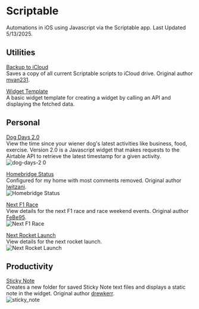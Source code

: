 # Scriptable
Automations in iOS using Javascript via the Scriptable app. Last Updated 5/13/2025.

## Utilities
[Backup to iCloud](https://github.com/calikasten/scriptable-scripts/blob/main/Backup%20to%20iCloud.js) <br>
Saves a copy of all current Scriptable scripts to iCloud drive. Original author [mvan231](https://github.com/mvan231).

[Widget Template](https://github.com/calikasten/scriptable-scripts/blob/main/Widget%20Template.js) <br>
A basic widget template for creating a widget by calling an API and displaying the fetched data.

## Personal
[Dog Days 2.0](https://github.com/calikasten/scriptable-scripts/blob/main/Dog%20Days%202.0.js) <br>
View the time since your wiener dog's latest activities like business, food, exercise. Version 2.0 is a Javascript widget that makes requests to the Airtable API to retrieve the latest timestamp for a given activity. <br>
![dog-days-2 0](https://github.com/user-attachments/assets/97bc23ab-e6ae-46d8-aefe-2ed66c0d0f78)

[Homebridge Status](https://github.com/calikasten/scriptable/blob/main/Homebridge%20Status.js) <br>
Configured for my home with most comments removed. Original author [lwitzani](https://github.com/lwitzani). <br>
![Homebridge Status](https://github.com/calikasten/scriptable/assets/91810027/f33d5b72-71e3-4fdf-9872-c41c153c3f98)

[Next F1 Race](https://github.com/calikasten/scriptable/blob/main/Next%20F1%20Race.js) <br>
View details for the next F1 race and race weekend events. Original author [FeBe95](https://gist.github.com/FeBe95). <br>
![Next F1 Race](https://github.com/calikasten/scriptable/assets/91810027/502e3cd5-3dfc-43a0-b46d-89d8112cf8e8)

[Next Rocket Launch](https://github.com/calikasten/scriptable/blob/main/Next%20Rocket%20Launch.js) <br>
View details for the next rocket launch. <br>
![Next Rocket Launch](https://github.com/user-attachments/assets/4848277f-742b-4284-bd79-a55caed050c3)

## Productivity
[Sticky Note](https://github.com/calikasten/scriptable/blob/main/Sticky%20Note.js) <br>
Creates a new folder for saved Sticky Note text files and displays a static note in the widget. Original author [drewkerr](https://github.com/drewkerr). <br>
![sticky_note](https://github.com/user-attachments/assets/7983bc18-17d6-418a-ac9f-5ecdb8deba00)
